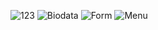 ![123](https://github.com/RamaRamdani03/PK10/assets/127277459/e121a2c5-7a77-4a38-872d-b5a270bef338)
![Biodata](https://github.com/RamaRamdani03/PK10/assets/127277459/853f508a-f5fc-488b-a8e0-5a472af71b66)
![Form](https://github.com/RamaRamdani03/PK10/assets/127277459/4d578218-2676-44ec-b680-4142312e63cc)
![Menu](https://github.com/RamaRamdani03/PK10/assets/127277459/c85b6d9f-dd20-4ea6-b3c1-6dd26bc1fac0)
